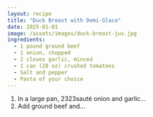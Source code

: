 ```yaml
---
layout: recipe
title: "Duck Breast with Demi-Glace"
date: 2025-01-01
image: /assets/images/duck-breast-jus.jpg
ingredients:
  - 1 pound ground beef
  - 1 onion, chopped
  - 2 cloves garlic, minced
  - 1 can (28 oz) crushed tomatoes
  - Salt and pepper
  - Pasta of your choice
---
```


1. In a large pan, 2323sauté onion and garlic...
2. Add ground beef and...